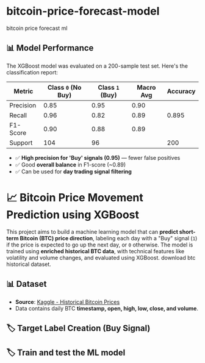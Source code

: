 # bitcoin-price-forecast-model
bitcoin price forecast ml



## 📊 Model Performance

The XGBoost model was evaluated on a 200-sample test set. Here's the classification report:

| Metric     | Class `0` (No Buy) | Class `1` (Buy) | Macro Avg | Accuracy |
|------------|-------------------|-----------------|-----------|----------|
| Precision  | 0.85              | 0.95            | 0.90      |          |
| Recall     | 0.96              | 0.82            | 0.89      |   0.895  |
| F1-Score   | 0.90              | 0.88            | 0.89      |          |
| Support    | 104               | 96              |           |   200    |

- ✅ **High precision for 'Buy' signals (0.95)** — fewer false positives
- ✅ Good **overall balance** in F1-score (~0.89)
- ✅ Can be used for **day trading signal filtering**

# 📈 Bitcoin Price Movement Prediction using XGBoost

This project aims to build a machine learning model that can **predict short-term Bitcoin (BTC) price direction**, labeling each day with a "Buy" signal (`1`) if the price is expected to go up the next day, or `0` otherwise. The model is trained using **enriched historical BTC data**, with technical features like volatility and volume changes, and evaluated using XGBoost.
download btc historical dataset.


## 📊 Dataset

- **Source**: [Kaggle - Historical Bitcoin Prices](https://www.kaggle.com/datasets)
- Data contains daily BTC **timestamp, open, high, low, close, and volume**.

## 🏷️ Target Label Creation (Buy Signal)

## 🏷️ Train and test the ML model

